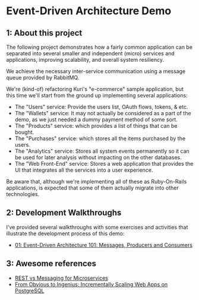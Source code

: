 # Event-Driven Architecture Demo

## 1: About this project

The following project demonstrates how a fairly common application can be
separated into several smaller and independent (micro) services and applications,
improving scalability, and overall system resiliency.

We achieve the necessary inter-service communication using a message queue
provided by RabbitMQ.

We're (kind-of) refactoring Kuri's "e-commerce" sample application, but this time we'll
start from the ground up implementing several applications:

* The "Users" service: Provide the users list, OAuth flows, tokens, & etc.
* The "Wallets" service: It may not actually be considered as a part of the demo,
as we just needed a dummy payment method of some sort.
* The "Products" service: which provides a list of things that can be bought.
* The "Purchases" service: which stores all the items purchased by the users.
* The "Analytics" service: Stores all system events permanently so it can be used
for later analysis without impacting on the other databases.
* The "Web Front-End" service: Stores a web application that provides the UI that
integrates all the services into a user experience.

Be aware that, although we're implementing all of these as Ruby-On-Rails applications,
is expected that some of them actually migrate into other technologies.

## 2: Development Walkthroughs

I've provided several walkthroughs with some exercises and activities that
illustrate the development process of this demo:

* [01: Event-Driven Architecture 101: Messages, Producers and Consumers](dev-walkthroughs/DEMO-01.md)


## 3: Awesome references
* [REST vs Messaging for Microservices](http://www.slideshare.net/ewolff/rest-vs-messaging-for-microservices)
* [From Obvious to Ingenius: Incrementally Scaling Web Apps on PostgreSQL](http://www.slideshare.net/kigster/from-obvious-to-ingenius-incrementally-scaling-web-apps-on-postgresql)
